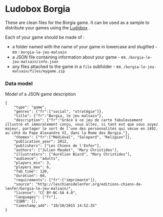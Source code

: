 # Ludobox Borgia

These are clean files for the Borgia game. It can be used as a sample to distribute your games using the [Ludobox](https://github.com/ludobox/ludobox) .


Each of your game should be made of :

* a folder named with the name of your game in lowercase and slugified - ex : ```borgia-le-jeu-malsain```
* a JSON file containing information about your game - ex. ```/borgia-le-jeu-malsain/info.json```
* any files attached to the game in a `file` subfolder - ex. ```/borgia-le-jeu-malsain/files/mygame.zip```

### Data model

Model of a JSON game description

    {
        "type": "game",
        "genres": {"fr":["social", "stratégie"]},
        "title": {"fr":"Borgia, le jeu malsain"},
        "description": {"fr":"Grâce à ce jeu de carte fabuleusement illustré et immoralement conçu, vous allez, si tant est que vous soyez majeur, partager le sort de l’une des personnalités qui vécue en 1492, au côté du Pape Alexandre VI, dans la Rome des Borgia."},
        "themes": {"fr":["Médiéval", "Salopard", "Religion"]},
        "publication_year": 2012,
        "publishers": ["Les Chiens de l'Enfer"],
        "authors": ["Julien Maudet", "Mary Christides"],
        "illustrators": ["Aurélien Biard", "Mary Christides"],
        "audience": "adults",
        "players_min": 3,
        "players_max": 6,
        "fab_time": 120,
        "duration": 60,
        "requirements": {"fr":["imprimante"]},
        "source": "http://leschiensdelenfer.org/editions-chiens-de-lenfer/borgia-le-jeu-malsain/",
        "license": "CC BY-NC-SA 4.0",
        "languages": ["fr"],
        "ISBN": [],
        "timestamp_add": "10/10/2015 14:52:35"
    }
